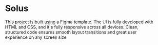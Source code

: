 # Solus
This project is built using a Figma template. The UI is fully developed with HTML and CSS, and it's fully responsive across all devices. Clean, structured code ensures smooth layout transitions and great user experience on any screen size
